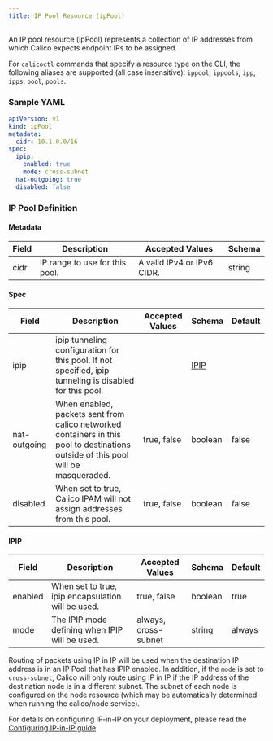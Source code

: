 ```yaml
---
title: IP Pool Resource (ipPool)
---
```


An IP pool resource (ipPool) represents a collection of IP addresses from which Calico expects
endpoint IPs to be assigned.

For `calicoctl` commands that specify a resource type on the CLI, the following
aliases are supported (all case insensitive): `ippool`, `ippools`, `ipp`, `ipps`, `pool`, `pools`.

### Sample YAML

```yaml
apiVersion: v1
kind: ipPool
metadata:
  cidr: 10.1.0.0/16
spec:
  ipip:
    enabled: true
    mode: cross-subnet
  nat-outgoing: true
  disabled: false
```

### IP Pool Definition

#### Metadata

| Field       | Description                 | Accepted Values   | Schema |
|-------------|-----------------------------|-------------------|--------|
| cidr     | IP range to use for this pool.  | A valid IPv4 or IPv6 CIDR. | string |

#### Spec

| Field       | Description                 | Accepted Values   | Schema | Default    |
|-------------|-----------------------------|-------------------|--------|------------|
| ipip | ipip tunneling configuration for this pool. If not specified, ipip tunneling is disabled for this pool. | | [IPIP](#ipip) |
| nat-outgoing | When enabled, packets sent from calico networked containers in this pool to destinations outside of this pool will be masqueraded. | true, false | boolean | false
| disabled | When set to true, Calico IPAM will not assign addresses from this pool. | true, false | boolean | false

#### IPIP

| Field    | Description                 | Accepted Values | Schema  | Default    |
|----------|-----------------------------|--------------|---------|------------|
| enabled  | When set to true, ipip encapsulation will be used. | true, false | boolean | true |
| mode     | The IPIP mode defining when IPIP will be used.     | always, cross-subnet | string | always |

Routing of packets using IP in IP will be used when the destination IP address
is in an IP Pool that has IPIP enabled.  In addition, if the `mode` is set to `cross-subnet`,
Calico will only route using IP in IP if the IP address of the destination node is in a different
subnet.  The subnet of each node is configured on the node resource (which may be automatically 
determined when running the calico/node service).

For details on configuring IP-in-IP on your deployment, please read the
[Configuring IP-in-IP guide]({{site.baseurl}}/{{page.version}}/usage/configuration/ip-in-ip).